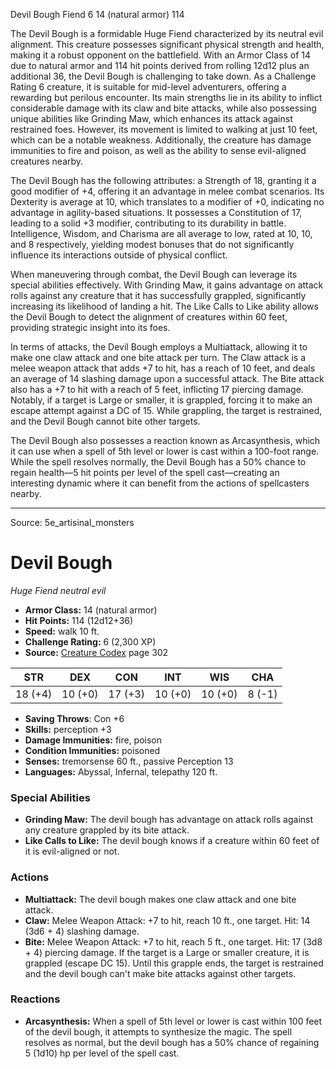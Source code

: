 <MonsterName/>Devil Bough</MonsterName>
<CreatureType/>Fiend</CreatureType>
<CR/>6</CR>
<AC/>14 (natural armor)</AC>
<HP/>114</HP>
<summary>The Devil Bough is a formidable Huge Fiend characterized by its neutral evil alignment. This creature possesses significant physical strength and health, making it a robust opponent on the battlefield. With an Armor Class of 14 due to natural armor and 114 hit points derived from rolling 12d12 plus an additional 36, the Devil Bough is challenging to take down. As a Challenge Rating 6 creature, it is suitable for mid-level adventurers, offering a rewarding but perilous encounter. Its main strengths lie in its ability to inflict considerable damage with its claw and bite attacks, while also possessing unique abilities like Grinding Maw, which enhances its attack against restrained foes. However, its movement is limited to walking at just 10 feet, which can be a notable weakness. Additionally, the creature has damage immunities to fire and poison, as well as the ability to sense evil-aligned creatures nearby.</summary>

<detail>

The Devil Bough has the following attributes: a Strength of 18, granting it a good modifier of +4, offering it an advantage in melee combat scenarios. Its Dexterity is average at 10, which translates to a modifier of +0, indicating no advantage in agility-based situations. It possesses a Constitution of 17, leading to a solid +3 modifier, contributing to its durability in battle. Intelligence, Wisdom, and Charisma are all average to low, rated at 10, 10, and 8 respectively, yielding modest bonuses that do not significantly influence its interactions outside of physical conflict.

When maneuvering through combat, the Devil Bough can leverage its special abilities effectively. With Grinding Maw, it gains advantage on attack rolls against any creature that it has successfully grappled, significantly increasing its likelihood of landing a hit. The Like Calls to Like ability allows the Devil Bough to detect the alignment of creatures within 60 feet, providing strategic insight into its foes.

In terms of attacks, the Devil Bough employs a Multiattack, allowing it to make one claw attack and one bite attack per turn. The Claw attack is a melee weapon attack that adds +7 to hit, has a reach of 10 feet, and deals an average of 14 slashing damage upon a successful attack. The Bite attack also has a +7 to hit with a reach of 5 feet, inflicting 17 piercing damage. Notably, if a target is Large or smaller, it is grappled, forcing it to make an escape attempt against a DC of 15. While grappling, the target is restrained, and the Devil Bough cannot bite other targets.

The Devil Bough also possesses a reaction known as Arcasynthesis, which it can use when a spell of 5th level or lower is cast within a 100-foot range. While the spell resolves normally, the Devil Bough has a 50% chance to regain health—5 hit points per level of the spell cast—creating an interesting dynamic where it can benefit from the actions of spellcasters nearby.</detail>



---

Source: 5e_artisinal_monsters

# Devil Bough

*Huge* *Fiend* *neutral evil*

- **Armor Class:** 14 (natural armor)
- **Hit Points:** 114 (12d12+36)
- **Speed:** walk 10 ft.
- **Challenge Rating:** 6 (2,300 XP)
- **Source:** [Creature Codex](https://koboldpress.com/kpstore/product/creature-codex-for-5th-edition-dnd) page 302

| STR | DEX | CON | INT | WIS | CHA |
| --- | --- | --- | --- | --- | --- |
| 18 (+4) | 10 (+0) | 17 (+3) | 10 (+0) | 10 (+0) | 8 (-1) |

- **Saving Throws**: Con +6
- **Skills:** perception +3
- **Damage Immunities:** fire, poison
- **Condition Immunities:** poisoned
- **Senses:** tremorsense 60 ft., passive Perception 13
- **Languages:** Abyssal, Infernal, telepathy 120 ft.

### Special Abilities

- **Grinding Maw:** The devil bough has advantage on attack rolls against any creature grappled by its bite attack.
- **Like Calls to Like:** The devil bough knows if a creature within 60 feet of it is evil-aligned or not.

### Actions

- **Multiattack:** The devil bough makes one claw attack and one bite attack.
- **Claw:** Melee Weapon Attack: +7 to hit, reach 10 ft., one target. Hit: 14 (3d6 + 4) slashing damage.
- **Bite:** Melee Weapon Attack: +7 to hit, reach 5 ft., one target. Hit: 17 (3d8 + 4) piercing damage. If the target is a Large or smaller creature, it is grappled (escape DC 15). Until this grapple ends, the target is restrained and the devil bough can't make bite attacks against other targets.

### Reactions

- **Arcasynthesis:** When a spell of 5th level or lower is cast within 100 feet of the devil bough, it attempts to synthesize the magic. The spell resolves as normal, but the devil bough has a 50% chance of regaining 5 (1d10) hp per level of the spell cast.




